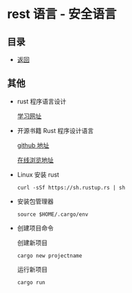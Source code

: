 # rest 语言 - 安全语言

## 目录

- [返回](../README.md)

## 其他

- rust 程序语言设计

  [学习网址](https://kaisery.gitbooks.io/trpl-zh-cn/content/)

- 开源书籍 Rust 程序设计语言

  [github 地址](https://github.com/KaiserY/trpl-zh-cn)

  [在线浏览地址](https://kaisery.github.io/trpl-zh-cn/)

- Linux 安装 rust

  `curl -sSf https://sh.rustup.rs | sh`

- 安装包管理器

  `source $HOME/.cargo/env`

- 创建项目命令

  创建新项目

  `cargo new projectname`

  运行新项目

  `cargo run`
